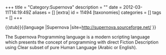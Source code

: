 +++
title = "Category:Supernova"
description = ""
date = 2012-03-11T14:19:49Z
aliases = []
[extra]
id = 11494
[taxonomies]
categories = []
tags = []
+++

{{stub}}{{language
|Supernova
|site=http://supernova.sourceforge.net/
}}

The Supernova Programming language is a modern scripting language which presents the concept of programming with direct Fiction Description using Clear subset of pure Human Language (Arabic or English).
